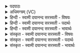 <details><summary>पदपाठः</summary>

धन्व॑ना। गाः। धन्व॑ना। आ॒जिम्। ज॒ये॒म॒। धन्व॑ना। ती॒व्राः। स॒मद॒ इति॑ स॒ऽमदः॑। ज॒ये॒म॒। धनुः। शत्रोः॑। अ॒प॒का॒ममित्य॑पऽका॒मम्। कृ॒णो॒ति॒। धन्व॑ना। सर्वाः॑। प्र॒दिश॒ इति॑ प्र॒ऽदिशः॑। ज॒ये॒म॒। ३९।
</details>

<details><summary>अधिमन्त्रम् (VC)</summary>

- वीरा देवताः
- भारद्वाज ऋषिः
- त्रिष्टुप्
- धैवतः
</details>

<details><summary>हिन्दी - स्वामी दयानन्द सरस्वती  - विषयः</summary>

फिर उसी विषय को अगले मन्त्र में कहा है ॥
</details>

<details><summary>हिन्दी - स्वामी दयानन्द सरस्वती  - पदार्थः</summary>

पदार्थान्वयभाषाः -  हे वीर पुरुषो ! जैसे हम लोग जो (धनुः) शस्त्र-अस्त्र (शत्रोः) वैरी की (अपकामम्) कामनाओं को नष्ट (कृणोति) करता है, उस (धन्वना) धनुष् आदि शस्त्र-अस्त्र विशेष से (गाः) पृथिवियों को और (धन्वना) उक्त शस्त्र विशेष से (आजिम्) संग्राम को (जयेम) जीते (धन्वना) तोप आदि शस्त्र-अस्त्रों से (तीव्राः) तीव्र वेगवाली (समदः) आनन्द के साथ वर्त्तमान शत्रुओं की सेनाओं को (जयेम) जीतें (धन्वना) धनुष् से (सर्वाः) सब (प्रदिशः) दिशा प्रदिशाओं को (जयेम) जीतें, वैसे तुम लोग भी इस धनुष् आदि से जीतो ॥३९ ॥
</details>

<details><summary>हिन्दी - स्वामी दयानन्द सरस्वती  - भावार्थः</summary>

भावार्थभाषाः -  जो मनुष्य धनुर्वेद के विज्ञान की क्रियाओं में कुशल हों तो सब जगह ही उन का विजय प्रकाशित होवे। जो विद्या विजय और शूरता आदि गुणों से भूगोल के एक राज्य को चाहें तो कुछ भी अशक्य न हो ॥३९ ॥
</details>

<details><summary>संस्कृत - स्वामी दयानन्द सरस्वती  - विषयः</summary>

पुनस्तमेव विषयमाह ॥
</details>

<details><summary>संस्कृत - स्वामी दयानन्द सरस्वती  - पदार्थः</summary>

पदार्थान्वयभाषाः -  हे वीराः ! यथा वयं यद्धनुः शत्रोरपकामं कृणोति, तेन धन्वना गा धन्वनाऽऽजिं च जयेम, धन्वना समदो जयेम, धन्वना तीव्राः समदो जयेम, धन्वना सर्वाः प्रदिशो जयेम, तथा यूयमप्येतेन जयत ॥३९ ॥
</details>

<details><summary>संस्कृत - स्वामी दयानन्द सरस्वती  - भावार्थः</summary>

भावार्थभाषाः -  यदि मनुष्या धनुर्वेदविज्ञानक्रियाकुशला भवेयुस्तर्हि सर्वत्रैव तेषां विजयः प्रकाशेत, यदि विद्याविनयशौर्यादिगुणैर्भूगोलैकराज्यमिच्छेयुस्तर्हि किमप्यशक्यं न स्यात् ॥३९ ॥
</details>